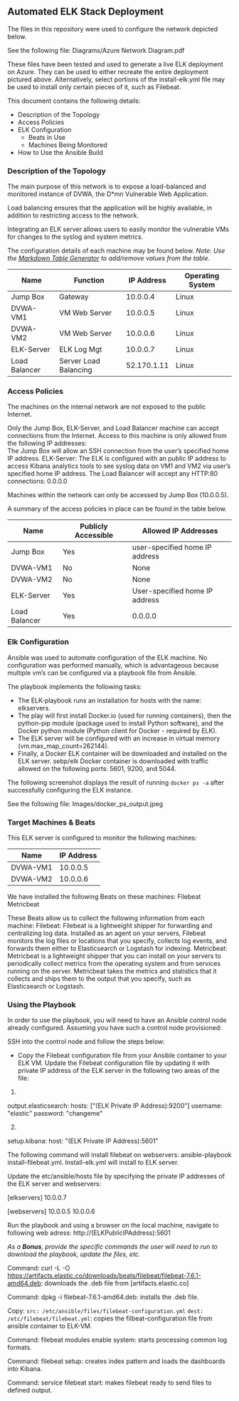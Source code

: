 ## Automated ELK Stack Deployment

The files in this repository were used to configure the network depicted below.

See the following file: Diagrams/Azure Network Diagram.pdf

These files have been tested and used to generate a live ELK deployment on Azure. They can be used to either recreate the entire deployment pictured above. Alternatively, select portions of the install-elk.yml file may be used to install only certain pieces of it, such as Filebeat.

This document contains the following details:
- Description of the Topology
- Access Policies
- ELK Configuration
  - Beats in Use
  - Machines Being Monitored
- How to Use the Ansible Build


### Description of the Topology

The main purpose of this network is to expose a load-balanced and monitored instance of DVWA, the D*mn Vulnerable Web Application.

Load balancing ensures that the application will be highly available, in addition to restricting access to the network.

Integrating an ELK server allows users to easily monitor the vulnerable VMs for changes to the syslog and system metrics.

The configuration details of each machine may be found below.
_Note: Use the [Markdown Table Generator](http://www.tablesgenerator.com/markdown_tables) to add/remove values from the table_.

| Name              | Function              		| IP Address        | Operating System |
|----------         |----------             		|------------   	  |------------------|
| Jump Box          | Gateway               		| 10.0.0.4      	  | Linux            |
| DVWA-VM1       	  | VM Web Server 		        | 10.0.0.5      	  | Linux            |
| DVWA-VM2       	  | VM Web Server 		        | 10.0.0.6      	  | Linux            |
| ELK-Server       	| ELK Log Mgt           		| 10.0.0.7      	  | Linux            |
| Load Balancer    	| Server Load Balancing 	  | 52.170.1.11       | Linux            |


### Access Policies

The machines on the internal network are not exposed to the public Internet. 

Only the Jump Box, ELK-Server, and Load Balancer machine can accept connections from the Internet. Access to this machine is only allowed from the following IP addresses:  
The Jump Box will allow an SSH connection from the user’s specified home IP address.
ELK-Server: The ELK is configured with an public IP address to access Kibana analytics tools to see syslog data on VM1 and VM2 via user’s specified home IP address.
The Load Balancer will accept any HTTP:80 connections:  0.0.0.0

Machines within the network can only be accessed by Jump Box (10.0.0.5).

A summary of the access policies in place can be found in the table below.

| Name     		  | Publicly Accessible 	| Allowed IP Addresses              |
|---------------|-----------------------|-----------------------------------|
| Jump Box 		  | Yes                   |  user-specified home IP address   |
| DVWA-VM1 		  | No                    |  None    	                    	  |
| DVWA-VM2		  | No			              |  None		                          |
| ELK-Server 	  | Yes			              |  User-specified home IP address   |
| Load Balancer	| Yes			              |  0.0.0.0		                      |


### Elk Configuration

Ansible was used to automate configuration of the ELK machine. No configuration was performed manually, which is advantageous because multiple vm’s can be configured via a playbook file from Ansible.

The playbook implements the following tasks:
- The ELK-playbook runs an installation for hosts with the name: elkservers.
- The play will first install Docker.io (used for running containers), then the python-pip module (package used to install Python software), and the Docker python module (Python client for Docker - required by ELK).
- The ELK server will be configured with an increase in virtual memory (vm.max_map_count=262144).
- Finally, a Docker ELK container will be downloaded and installed on the ELK server.  sebp/elk Docker container is downloaded with traffic allowed on the following ports:  5601, 9200, and 5044.

The following screenshot displays the result of running `docker ps -a` after successfully configuring the ELK instance.

See the following file:  Images/docker_ps_output.jpeg


### Target Machines & Beats
This ELK server is configured to monitor the following machines:

| Name              | IP Address    
|----------         |------------   	
| DVWA-VM1       	  | 10.0.0.5      	
| DVWA-VM2       	  | 10.0.0.6      	

We have installed the following Beats on these machines:
Filebeat
Metricbeat

These Beats allow us to collect the following information from each machine:
Filebeat: Filebeat is a lightweight shipper for forwarding and centralizing log data. Installed as an agent on your servers, Filebeat monitors the log files or locations that you specify, collects log events, and forwards them either to Elasticsearch or Logstash for indexing.
Metricbeat: Metricbeat is a lightweight shipper that you can install on your servers to periodically collect metrics from the operating system and from services running on the server. Metricbeat takes the metrics and statistics that it collects and ships them to the output that you specify, such as Elasticsearch or Logstash.


### Using the Playbook
In order to use the playbook, you will need to have an Ansible control node already configured. Assuming you have such a control node provisioned: 

SSH into the control node and follow the steps below:

- Copy the Filebeat configuration file from your Ansible container to your ELK VM. Update the Filebeat configuration file by updating it with private IP address of the ELK server in the following two areas of the file:

1.
output.elasticsearch:
hosts: ["(ELK Private IP Address):9200"]
username: "elastic"
password: "changeme"

2.
setup.kibana:
host: "(ELK Private IP Address):5601"

The following command will install filebeat on webservers:  ansible-playbook install-filebeat.yml.  Install-elk.yml will install to ELK server.

Update the etc/ansible/hosts file by specifying the private IP addresses of the ELK server and webservers:

[elkservers]
10.0.0.7

[webservers]
10.0.0.5
10.0.0.6

Run the playbook and using a browser on the local machine, navigate to following web adress:  http://(ELKPublicIPAddress):5601


_As a **Bonus**, provide the specific commands the user will need to run to download the playbook, update the files, etc._

Command: curl -L -O https://artifacts.elastic.co/downloads/beats/filebeat/filebeat-7.6.1-amd64.deb: downloads the .deb file from [artifacts.elastic.co]

Command: dpkg -i filebeat-7.6.1-amd64.deb: installs the .deb file.

Copy:
   `src: /etc/ansible/files/filebeat-configuration.yml`
   `dest: /etc/filebeat/filebeat.yml`: copies the filbeat-configuration file from ansible container to ELK-VM.

Command: filebeat modules enable system: starts processing common log formats.

Command: filebeat setup: creates index pattern and loads the dashboards into Kibana.

Command: service filebeat start: makes filebeat ready to send files to defined output.